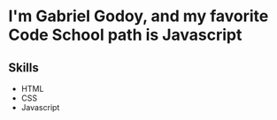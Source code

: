 # I'm Gabriel Godoy, and my favorite Code School path is Javascript

## Skills 
* HTML
* CSS
* Javascript
